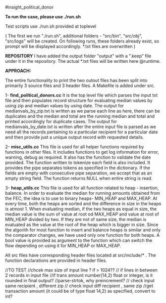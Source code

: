 #insight_political_donor

**To run the case, please use ./run.sh**

Test scripts use ./run.sh provided at toplevel

( The first we run "./run.sh", additional folders - "src/bin", "src/obj", "src/logs" will be created. On following runs, these folders already exist, so prompt will be displayed accordingly. *.txt files are overwritten )


**REPOSITORY**
I have added the output folder "output" with a ".keep" file under it in the repository. The actual *.txt files will be written here @runtime.



**APPROACH:**

The entire functionality to print the two outout files has been split into primarily 3 source files and 3 header files.
A Makefile is added under src.

1- **find_political_donors.cc**
  It is the top level file which parses the input txt file and then populates record structure for evaluating median values by using zip and median values by using date. The output for medianvals_by_zip.txt is written as we parse each line as here, there can be duplicates and the median and total are the running median and total and printed accordingly for duplicate cases. The output for medianvals_by_date.txt is written after the entire input file is parsed as we need all the records pertaining to a particular recipient for a particular date and then provide just a unique output record with requested details.
  
  
2- **misc_utils.cc**
  This file is used for all helper functions required by functions in other files. It includes functions to get log information for error, warning, debug as required. It also has the function to validate the date provided. The function written to tokenize each field is also included. It provides the pipe separates tokens as specified in the dictionary. If the fields are empty with consecutive pipe separation, we accept that as an empty string field. The function returns NULL when entire string is read.

3- **heap_utils.cc**
  This file is used for all function related to heap - insertion, balance. In order to evaluate the median for running amounts obtained from the FEC, the idea is to use to binary heaps- MIN_HEAP and MAX_HEAP. At every time, both the heaps are sorted and the difference in size in the heaps is atmost 1. When evaluating median, if the two heaps as equal in size, the median value is the sum of value at root od MAX_HEAP and value at root of MIN_HEAP divided by two. If they are not of same size, the median is evaluated as the value at the root of the heap which is bigger in size. Since the algorith for most function to insert and balance heaps is similar and only the comparator changes, we have used only one function for both heaps. A bool value is provided as argument to the function which can switch the flow depending on using it for MIN_HEAP or MAX_HEAP.
  
All src files have corresponding header files located at src/include/* . The function declarations are provided in header files.


//TO TEST
//chcek max size of input line ? if > 1024??
// if lines in between 2 records in input file
//if trans amount number(14,2) float or integer, is it rounded in final output?
//parse-strtok, why preincrement?
// check input same recipient , different zip
// check input diff recipient , same zip
//get transaction amount (it could be of type float 14,2) as specified, convert to int? 
